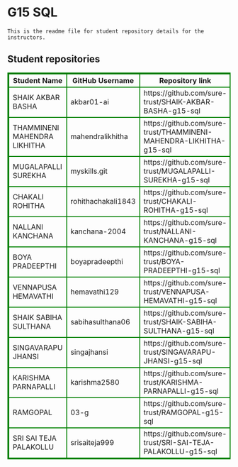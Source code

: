 # G15 SQL
    This is the readme file for student repository details for the instructors.
## Student repositories 
<table style="border : 2px solid green; width:100%;">
<tr >
<th style="border : 2px solid green;">Student Name</th>
<th style="border : 2px solid green;">GitHub Username</th>
<th style="border : 2px solid green;">Repository link</th>
</tr>
<tr style="border : 2px solid green;">
<td style="border : 2px solid green;">SHAIK AKBAR BASHA</td> 

<td style="border : 2px solid green;">akbar01-ai</td> 

<td style="border : 2px solid green;">https://github.com/sure-trust/SHAIK-AKBAR-BASHA-g15-sql</td> 
</tr>

<tr style="border : 2px solid green;">
<td style="border : 2px solid green;">THAMMINENI MAHENDRA LIKHITHA</td> 

<td style="border : 2px solid green;">mahendralikhitha</td> 

<td style="border : 2px solid green;">https://github.com/sure-trust/THAMMINENI-MAHENDRA-LIKHITHA-g15-sql</td> 
</tr>

<tr style="border : 2px solid green;">
<td style="border : 2px solid green;">MUGALAPALLI SUREKHA</td> 

<td style="border : 2px solid green;">myskills.git</td> 

<td style="border : 2px solid green;">https://github.com/sure-trust/MUGALAPALLI-SUREKHA-g15-sql</td> 
</tr>

<tr style="border : 2px solid green;">
<td style="border : 2px solid green;">CHAKALI ROHITHA</td> 

<td style="border : 2px solid green;">rohithachakali1843</td> 

<td style="border : 2px solid green;">https://github.com/sure-trust/CHAKALI-ROHITHA-g15-sql</td> 
</tr>

<tr style="border : 2px solid green;">
<td style="border : 2px solid green;">NALLANI KANCHANA</td> 

<td style="border : 2px solid green;">kanchana-2004</td> 

<td style="border : 2px solid green;">https://github.com/sure-trust/NALLANI-KANCHANA-g15-sql</td> 
</tr>

<tr style="border : 2px solid green;">
<td style="border : 2px solid green;">BOYA PRADEEPTHI</td> 

<td style="border : 2px solid green;">boyapradeepthi</td> 

<td style="border : 2px solid green;">https://github.com/sure-trust/BOYA-PRADEEPTHI-g15-sql</td> 
</tr>

<tr style="border : 2px solid green;">
<td style="border : 2px solid green;">VENNAPUSA HEMAVATHI</td> 

<td style="border : 2px solid green;">hemavathi129</td> 

<td style="border : 2px solid green;">https://github.com/sure-trust/VENNAPUSA-HEMAVATHI-g15-sql</td> 
</tr>

<tr style="border : 2px solid green;">
<td style="border : 2px solid green;">SHAIK SABIHA SULTHANA</td> 

<td style="border : 2px solid green;">sabihasulthana06</td> 

<td style="border : 2px solid green;">https://github.com/sure-trust/SHAIK-SABIHA-SULTHANA-g15-sql</td> 
</tr>

<tr style="border : 2px solid green;">
<td style="border : 2px solid green;">SINGAVARAPU JHANSI</td> 

<td style="border : 2px solid green;">singajhansi</td> 

<td style="border : 2px solid green;">https://github.com/sure-trust/SINGAVARAPU-JHANSI-g15-sql</td> 
</tr>

<tr style="border : 2px solid green;">
<td style="border : 2px solid green;">KARISHMA PARNAPALLI</td> 

<td style="border : 2px solid green;">karishma2580</td> 

<td style="border : 2px solid green;">https://github.com/sure-trust/KARISHMA-PARNAPALLI-g15-sql</td> 
</tr>

<tr style="border : 2px solid green;">
<td style="border : 2px solid green;">RAMGOPAL</td> 

<td style="border : 2px solid green;">03-g</td> 

<td style="border : 2px solid green;">https://github.com/sure-trust/RAMGOPAL-g15-sql</td> 
</tr>

<tr style="border : 2px solid green;">
<td style="border : 2px solid green;">SRI SAI TEJA PALAKOLLU</td> 

<td style="border : 2px solid green;">srisaiteja999</td> 

<td style="border : 2px solid green;">https://github.com/sure-trust/SRI-SAI-TEJA-PALAKOLLU-g15-sql</td> 
</tr>
